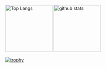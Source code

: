 <p align="left"> 
  <img alt="Top Langs" height="150px" src="https://github-readme-stats.vercel.app/api/top-langs/?username=tkm-mkzk&layout=compact&show_icons=true&theme=onedark" />
  <img alt="github stats" height="150px" src="https://github-readme-stats.vercel.app/api?username=tkm-mkzk&theme=onedark&show_icons=ture" />
</p>

[![trophy](https://github-profile-trophy.vercel.app/?username=tkm-mkzk&theme=onedark&column=7
)](https://github.com/ryo-ma/github-profile-trophy)
